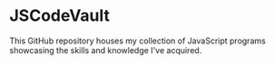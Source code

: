 # JSCodeVault
This GitHub repository houses my collection of JavaScript programs showcasing the skills and knowledge I've acquired.
